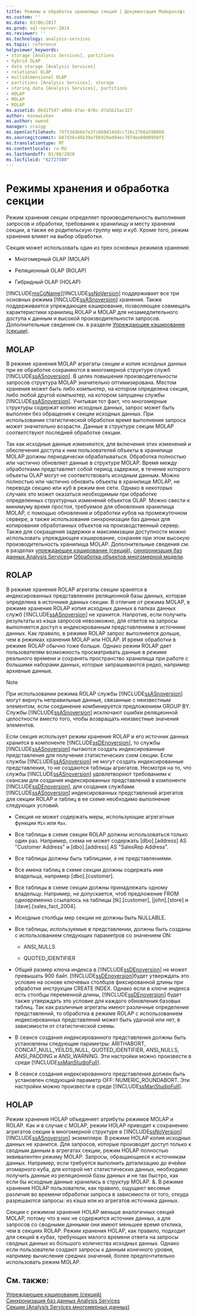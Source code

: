 ```yaml
---
title: Режимы и обработка хранилища секций | Документация Майкрософт
ms.custom: ''
ms.date: 03/06/2017
ms.prod: sql-server-2014
ms.reviewer: ''
ms.technology: analysis-services
ms.topic: reference
helpviewer_keywords:
- storage [Analysis Services], partitions
- hybrid OLAP
- data storage [Analysis Services]
- relational OLAP
- multidimensional OLAP
- partitions [Analysis Services], storage
- storing data [Analysis Services], partitions
- HOLAP
- MOLAP
- ROLAP
ms.assetid: 86d17547-a0b6-47ac-876c-d7a5b15ac327
author: minewiskan
ms.author: owend
manager: craigg
ms.openlocfilehash: 74f53ddb6e7e3fc6b9d14ddcc726c2766a598860
ms.sourcegitcommit: b87d36c46b39af8b929ad94ec707dee8800950f5
ms.translationtype: MT
ms.contentlocale: ru-RU
ms.lasthandoff: 02/08/2020
ms.locfileid: "62727580"
---
```

# <a name="partition-storage-modes-and-processing"></a>Режимы хранения и обработка секции
  Режим хранения секции определяет производительность выполнения запросов и обработки, требования к хранилищу и месту хранения секции, а также ее родительскую группу мер и куб. Кроме того, режим хранения влияет на выбор обработки.  
  
 Секция может использовать один из трех основных режимов хранения:  
  
-   Многомерный OLAP (MOLAP)  
  
-   Реляционный OLAP (ROLAP)  
  
-   Гибридный OLAP (HOLAP)  
  
 [!INCLUDE[msCoName](../../includes/msconame-md.md)][!INCLUDE[ssNoVersion](../../includes/ssnoversion-md.md)] поддерживает все три основных режима [!INCLUDE[ssASnoversion](../../includes/ssasnoversion-md.md)] хранения. Также поддерживается упреждающее кэширование, позволяющее совмещать характеристики хранилищ ROLAP и MOLAP для незамедлительного доступа к данным и высокой производительности запросов. Дополнительные сведения см. в разделе [Упреждающее кэширование (секции)](partitions-proactive-caching.md).  
  
## <a name="molap"></a>MOLAP  
 В режиме хранения MOLAP агрегаты секции и копия исходных данных при ее обработке сохраняются в многомерной структуре служб [!INCLUDE[ssASnoversion](../../includes/ssasnoversion-md.md)]. В целях повышения производительности запросов структура MOLAP значительно оптимизирована. Местом хранения может быть либо компьютер, на котором определена секция, либо любой другой компьютер, на котором запущены службы [!INCLUDE[ssASnoversion](../../includes/ssasnoversion-md.md)]. Учитывая тот факт, что многомерные структуры содержат копию исходных данных, запрос может быть выполнен без обращения к секции исходных данных. При использовании статистической обработки время выполнения запроса может значительно возрасти. Данные в структуре секции MOLAP соответствуют последней обработке секции.  
  
 Так как исходные данные изменяются, для включения этих изменений и обеспечения доступа к ним пользователей объекты в хранилище MOLAP должны периодически обрабатываться. Обработка полностью или частично обновляет данные в структуре MOLAP. Время между обработками представляет собой период задержки, в течение которого объекты OLAP могут не соответствовать исходным данным. Можно полностью или частично обновить объекты в хранилище MOLAP, не переводя секцию или куб в режим вне сети. Однако в некоторых случаях это может оказаться необходимым при обработке определенных структурных изменений объектов OLAP. Можно свести к минимуму время простоя, требуемое для обновления хранилища MOLAP, с помощью обновления и обработки кубов на промежуточном сервере, а также использования синхронизации баз данных для копирования обработанных объектов на производственный сервер. Также для сокращения задержки и максимизации доступности можно использовать упреждающее кэширование, сохраняя при этом высокую производительность хранилища MOLAP. Дополнительные сведения см. в разделах [упреждающее кэширование &#40;секций&#41;](partitions-proactive-caching.md), [синхронизация баз данных Analysis Services](../multidimensional-models/synchronize-analysis-services-databases.md)и [Обработка объектов многомерной модели](../multidimensional-models/processing-a-multidimensional-model-analysis-services.md).  
  
## <a name="rolap"></a>ROLAP  
 В режиме хранения ROLAP агрегаты секции хранятся в индексированных представлениях реляционной базы данных, которая определена в источнике данных секции. В отличие от режима MOLAP, в режиме хранения ROLAP копия исходных данных в папках данных служб [!INCLUDE[ssASnoversion](../../includes/ssasnoversion-md.md)] не хранится. Напротив, если получить результаты из кэша запросов невозможно, для ответов на запросы выполняется доступ к индексированным представлениям в источнике данных. Как правило, в режиме ROLAP запрос выполняется дольше, чем в режимах хранения MOLAP или HOLAP. И время обработки в режиме ROLAP обычно тоже больше. Однако режим ROLAP дает пользователям возможность просматривать данные в режиме реального времени и сохранять пространство хранилища при работе с большими наборами данных, которые запрашиваются редко, например архивные данные.  
  
> [!NOTE]  
>  При использовании режима ROLAP службы [!INCLUDE[ssASnoversion](../../includes/ssasnoversion-md.md)] могут вернуть неправильные данные, связанные с неизвестным элементом, если соединение комбинируется предложением GROUP BY. Службы [!INCLUDE[ssASnoversion](../../includes/ssasnoversion-md.md)] исключают ошибки реляционной целостности вместо того, чтобы возвращать неизвестные значения элементов.  
  
 Если секция использует режим хранения ROLAP и его источник данных хранится в компоненте [!INCLUDE[ssDEnoversion](../../includes/ssdenoversion-md.md)], то службы [!INCLUDE[ssASnoversion](../../includes/ssasnoversion-md.md)] пытаются создать индексированные представления для получения статистических схем секции. Если службы [!INCLUDE[ssASnoversion](../../includes/ssasnoversion-md.md)] не могут создать индексированные представления, то не создаются таблицы агрегатов. Несмотря на то, что службы [!INCLUDE[ssASnoversion](../../includes/ssasnoversion-md.md)] удовлетворяют требованиям к сеансам для создания индексированных представлений в компоненте [!INCLUDE[ssDEnoversion](../../includes/ssdenoversion-md.md)], для создания службами [!INCLUDE[ssASnoversion](../../includes/ssasnoversion-md.md)] индексированных представлений агрегатов для секции ROLAP и таблиц в ее схеме необходимо выполнение следующих условий.  
  
-   Секция не может содержать меры, использующие агрегатные функции `Min` или `Max`.  
  
-   Все таблицы в схеме секции ROLAP должны использоваться только один раз. Например, схема не может содержать [dbo].[address] AS "Customer Address" и [dbo].[address] AS "SalesRep Address".  
  
-   Все таблицы должны быть таблицами, а не представлениями.  
  
-   Все имена таблиц в схеме секции должны содержать имя владельца, например [dbo].[customer].  
  
-   Все таблицы в схеме секции должны принадлежать одному владельцу. Например, не допускается, чтоб предложение FROM одновременно ссылалось на таблицы [tk].[customer], [john].[store] и [dave].[sales_fact_2004].  
  
-   Исходные столбцы мер секции не должны быть NULLABLE.  
  
-   Все таблицы, используемые в представлении, должны быть созданы с использованием следующих параметров со значением ON:  
  
    -   ANSI_NULLS  
  
    -   QUOTED_IDENTIFIER  
  
-   Общий размер ключа индекса в [!INCLUDE[ssDEnoversion](../../includes/ssdenoversion-md.md)] не может превышать 900 байт. [!INCLUDE[ssDEnoversion](../../includes/ssdenoversion-md.md)]будет утверждать это условие на основе ключевых столбцов фиксированной длины при обработке инструкции CREATE INDEX. Однако если в ключе индекса есть столбцы переменной длины, [!INCLUDE[ssDEnoversion](../../includes/ssdenoversion-md.md)] будет также утверждать это условие для каждого обновления базовых таблиц. Так как различные агрегаты имеют различные определения представлений, то обработка в режиме ROLAP с использованием индексированных представлений может быть удачной или нет, в зависимости от статистической схемы.  
  
-   В сеансе создания индексированного представления должны быть установлены следующие параметры: ARITHABORT, CONCAT_NULL_YEILDS_NULL, QUOTED_IDENTIFIER, ANSI_NULLS, ANSI_PADDING и ANSI_WARNING. Эти настройки можно произвести в среде [!INCLUDE[ssManStudioFull](../../includes/ssmanstudiofull-md.md)].  
  
-   В сеансе создания индексированного представления должен быть установлен следующий параметр OFF: NUMERIC_ROUNDABORT. Эти настройки можно произвести в среде [!INCLUDE[ssManStudioFull](../../includes/ssmanstudiofull-md.md)].  
  
## <a name="holap"></a>HOLAP  
 Режим хранения HOLAP объединяет атрибуты режимов MOLAP и ROLAP. Как и в случае с MOLAP, режим HOLAP приводит к сохранению агрегатов секции в многомерной структуре в [!INCLUDE[ssNoVersion](../../includes/ssnoversion-md.md)] [!INCLUDE[ssASnoversion](../../includes/ssasnoversion-md.md)] экземпляре. В режиме HOLAP копия исходных данных не хранится. Для запросов, которые производят доступ только к сводным данным в агрегатах секции, режим HOLAP полностью эквивалентен режиму MOLAP. Запросы, обращающиеся к источникам данных. Например, если требуется выполнить детализацию до ячейки атомарного куба, для которой нет статистических данных, необходимо получить данные из реляционной базы данных и не так быстро, как если бы исходные данные хранились в структур MOLAP. &. В режиме хранения HOLAP пользователи, как правило, ощущают весомые различия во времени обработки запроса в зависимости от того, откуда разрешаются запросы: из кэша или из агрегатов источника данных.  
  
 Секции с режимом хранения HOLAP меньше аналогичных секций MOLAP, потому что в них не содержится источник данных, а для запросов со сводными данными они имеют меньшее время отклика, чем в секциях ROLAP. Режим хранения HOLAP, как правило, подходит для секций в кубах, требующих малого времени ответа на запросы сводных данных из большого количества исходных данных. Однако если пользователи создают запросы к данным конечного уровня, например вычисление средних значений, более предпочтительно использовать режим MOLAP.  
  
## <a name="see-also"></a>См. также:  
 [Упреждающее кэширование &#40;секций&#41;](partitions-proactive-caching.md)   
 [Синхронизация баз данных Analysis Services](../multidimensional-models/synchronize-analysis-services-databases.md)   
 [Секции &#40;Analysis Services многомерных данных&#41;](partitions-analysis-services-multidimensional-data.md)  
  
  
